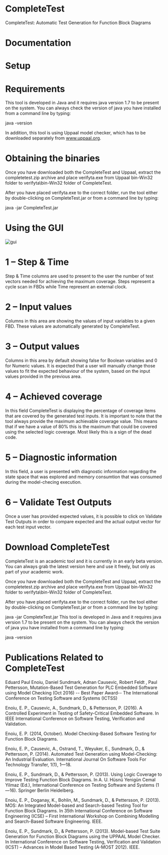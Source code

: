 # CompleteTest
CompleteTest: Automatic Test Generation for Function Block Diagrams

# Documentation

# Setup
# Requirements
This tool is developed in Java and it requires java version 1.7 to be present on the system. You can always check the version of java you have installed from a command line by typing:

java -version

In addition, this tool is using Uppaal model checker, which has to be downloaded separately from www.uppaal.org.

# Obtaining the binaries

Once you have downloaded both the CompleteTest and Uppaal, extract the completetest.zip archive and place verifyta.exe from Uppaal bin-Win32 folder to verifyta\bin-Win32 folder of CompleteTest.

After you have placed verifyta.exe to the correct folder, run the tool either by double-clicking on CompleteTest.jar or from a command line by typing:

java -jar CompleteTest.jar

# Using the GUI

![gui](https://user-images.githubusercontent.com/7644735/160355856-359a4f8a-9992-4d97-aebf-30ba22fd84e5.png)


# 1 – Step & Time
Step & Time columns are used to present to the user the number of test vectors needed for achieving the maximum coverage. Steps represent a cycle scan in FBDs while Time represent an external clock.

# 2 – Input values
Columns in this area are showing the values of input variables to a given FBD. These values are automatically generated by CompleteTest.

# 3 – Output values
Columns in this area by default showing false for Boolean variables and 0 for Numeric values. It is expected that a user will manually change those values to fit the expected behaviour of the system, based on the input values provided in the previous area.

# 4 – Achieved coverage
In this field CompleteTest is displaying the percentage of coverage items that are covered by the generated test inputs. It is important to note that the tool always provide the maximum achievable coverage value. This means that if we have a value of 80% this is the maximum that could be covered using the selected logic coverage. Most likely this is a sign of the dead code.

# 5 – Diagnostic information
In this field, a user is presented with diagnostic information regarding the state space that was explored and memory consumtion that was consumed during the model-checing execution.

# 6 – Validate Test Outputs
Once a user has provided expected values, it is possible to click on Validate Test Outputs in order to compare expected and the actual output vector for each test input vector.

# Download CompleteTest
CompleteTest is an academic tool and it is currently in an early beta version.
You can always grab the latest version here and use it freely, but only as part of your academic work.

Once you have downloaded both the CompleteTest and Uppaal, extract the completetest.zip archive and place verifyta.exe from Uppaal bin-Win32 folder to verifyta\bin-Win32 folder of CompleteTest.

After you have placed verifyta.exe to the correct folder, run the tool either by double-clicking on CompleteTest.jar or from a command line by typing:

java -jar CompleteTest.jar
This tool is developed in Java and it requires java version 1.7 to be present on the system. You can always check the version of java you have installed from a command line by typing:

java -version

# Publications Related to CompleteTest

Eduard Paul Enoiu, Daniel Sundmark, Adnan Causevic, Robert Feldt , Paul Pettersson, Mutation-Based Test Generation for PLC Embedded Software using Model Checking (Oct 2016) -- Best Paper Award-- The International Conference on Testing Software and Systems (ICTSS)

Enoiu, E. P., Causevic, A., Sundmark, D., & Pettersson, P. (2016). A Controlled Experiment in Testing of Safety-Critical Embedded Software. In IEEE International Conference on Software Testing, Verification and Validation.

Enoiu, E. P. (2014, October). Model Checking-Based Software Testing for Function Block Diagrams.

Enoiu, E. P., Causevic, A., Ostrand, T., Weyuker, E., Sundmark, D., & Pettersson, P. (2014). Automated Test Generation using Model-Checking: An Industrial Evaluation. International Journal On Software Tools For Technology Transfer, 1(1), 1—18.


Enoiu, E. P., Sundmark, D., & Pettersson, P. (2013). Using Logic Coverage to Improve Testing Function Block Diagrams. In A. U. Hüsnü Yenigün Cemal Yilmaz (Ed.), International Conference on Testing Software and Systems (1—16). Springer Berlin Heidelberg.

Enoiu, E. P., Doganay, K., Bohlin, M., Sundmark, D., & Pettersson, P. (2013). MOS: An Integrated Model-based and Search-based Testing Tool for Function Block Diagrams. In 35th International Conference on Software Engineering (ICSE) – First International Workshop on Combining Modelling and Search-Based Software Engineering. IEEE.

Enoiu, E. P., Sundmark, D., & Pettersson, P. (2013). Model-based Test Suite Generation for Function Block Diagrams using the UPPAAL Model Checker. In International Conference on Software Testing, Verification and Validation (ICST) – Advances in Model Based Testing (A-MOST 2012). IEEE.
